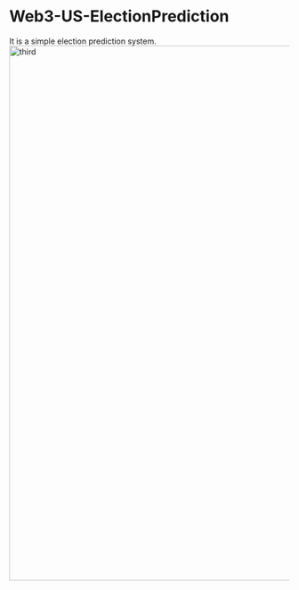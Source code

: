# Web3-US-ElectionPrediction
It is a simple election prediction system.
<img width="960" alt="third" src="https://user-images.githubusercontent.com/48948403/203663138-b6ecc374-36ed-4681-8b04-b33e6dafa3ac.png">
